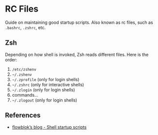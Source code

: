 # RC Files

Guide on maintaining good startup scripts. Also known as rc files, such as `.bashrc`, `.zshrc`, etc.

## Zsh

Depending on how shell is invoked, Zsh reads different files. Here is the order:

1. `/etc/zshenv`
2. `~/.zshenv`
3. `~/.zprofile` (only for login shells)
4. `~/.zshrc` (only for interactive shells)
5. `~/.zlogin` (only for login shells)
6. commands...
7. `~/.zlogout` (only for login shells)

## References

- [flowblok’s blog - Shell startup scripts](https://blog.flowblok.id.au/2013-02/shell-startup-scripts.html)

